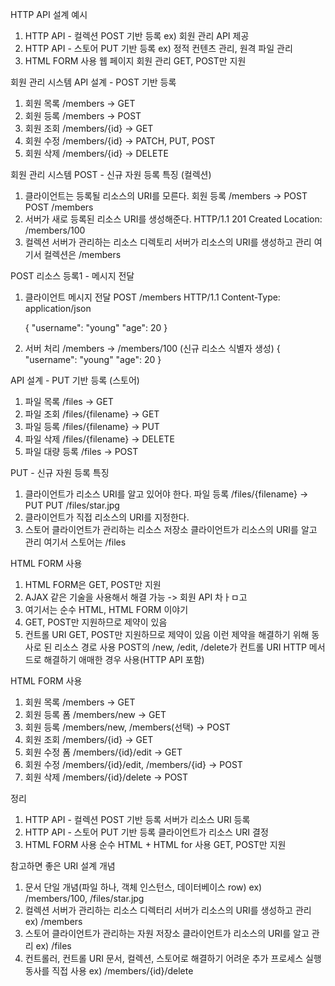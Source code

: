 HTTP API 설계 예시
1. HTTP API - 컬렉션
    POST 기반 등록
    ex) 회원 관리 API 제공
2. HTTP API - 스토어
    PUT 기반 등록
    ex) 정적 컨텐츠 관리, 원격 파일 관리
3. HTML FORM 사용
    웹 페이지 회원 관리
    GET, POST만 지원

회원 관리 시스템
API 설계 - POST 기반 등록
1. 회원 목록 /members -> GET
2. 회원 등록 /members -> POST
3. 회원 조회 /members/{id} -> GET
4. 회원 수정 /members/{id} -> PATCH, PUT, POST
5. 회원 삭제 /members/{id} -> DELETE

회원 관리 시스템
POST - 신규 자원 등록 특징 (컬렉션)
1. 클라이언트는 등록될 리소스의 URI를 모른다.
    회원 등록 /members -> POST
    POST /members
2. 서버가 새로 등록된 리소스 URI를 생성해준다.
    HTTP/1.1 201 Created
    Location: /members/100
3. 컬렉션
    서버가 관리하는 리소스 디렉토리
    서버가 리소스의 URI를 생성하고 관리
    여기서 컬렉션은 /members

POST 리소스 등록1 - 메시지 전달
1. 클라이언트 메시지 전달
    POST /members HTTP/1.1
    Content-Type: application/json

    {
        "username": "young"
        "age": 20
    }
2. 서버 처리
    /members -> /members/100 (신규 리소스 식별자 생성)
    {
        "username": "young"
        "age": 20
    }

API 설계 - PUT 기반 등록 (스토어)
1. 파일 목록 /files -> GET
2. 파일 조회 /files/{filename} -> GET
3. 파일 등록 /files/{filename} -> PUT
4. 파일 삭제 /files/{filename} -> DELETE
5. 파일 대량 등록 /files -> POST

PUT - 신규 자원 등록 특징
1. 클라이언트가 리소스 URI를 알고 있어야 한다.
    파일 등록 /files/{filename} -> PUT
    PUT /files/star.jpg
2. 클라이언트가 직접 리소스의 URI를 지정한다.
3. 스토어
    클라이언트가 관리하는 리소스 저장소
    클라이언트가 리소스의 URI를 알고 관리
    여기서 스토어는 /files

HTML FORM 사용
1. HTML FORM은 GET, POST만 지원
2. AJAX 같은 기술을 사용해서 해결 가능 -> 회원 API 차ㅏㅁ고
3. 여기서는 순수 HTML, HTML FORM 이야기
4. GET, POST만 지원하므로 제약이 있음
5. 컨트롤 URI
    GET, POST만 지원하므로 제약이 있음
    이런 제약을 해결하기 위해 동사로 된 리소스 경로 사용
    POST의 /new, /edit, /delete가 컨트롤 URI
    HTTP 메서드로 해결하기 애매한 경우 사용(HTTP API 포함)

HTML FORM 사용
1. 회원 목록 /members -> GET
2. 회원 등록 폼 /members/new -> GET
3. 회원 등록 /members/new, /members(선택) -> POST
4. 회원 조회 /members/{id} -> GET
5. 회원 수정 폼 /members/{id}/edit -> GET
6. 회원 수정 /members/{id}/edit, /members/{id} -> POST
7. 회원 삭제 /members/{id}/delete -> POST

정리
1. HTTP API - 컬렉션
    POST 기반 등록
    서버가 리소스 URI 등록
2. HTTP API - 스토어
    PUT 기반 등록
    클라이언트가 리소스 URI 결정
3. HTML FORM 사용
    순수 HTML + HTML for 사용
    GET, POST만 지원

참고하면 좋은 URI 설계 개념
1. 문서
    단일 개념(파일 하나, 객체 인스턴스, 데이터베이스 row)
    ex) /members/100, /files/star.jpg
2. 컬렉션
    서버가 관리하는 리소스 디렉터리
    서버가 리소스의 URI를 생성하고 관리
    ex) /members
3. 스토어
    클라이언트가 관리하는 자원 저장소
    클라이언트가 리소스의 URI를 알고 관리
    ex) /files
4. 컨트롤러, 컨트롤 URI
    문서, 컬렉션, 스토어로 해결하기 어려운 추가 프로세스 실행
    동사를 직접 사용
    ex) /members/{id}/delete